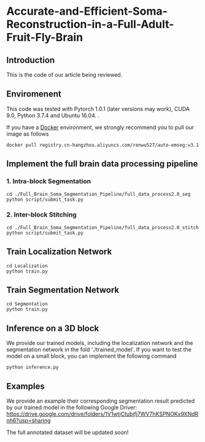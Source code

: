 # Accurate-and-Efficient-Soma-Reconstruction-in-a-Full-Adult-Fruit-Fly-Brain
## Introduction
This is the code of our article being reviewed.


## Enviromenent

This code was tested with Pytorch 1.0.1 (later versions may work), CUDA 9.0, Python 3.7.4 and Ubuntu 16.04. .

If you have a [Docker](https://www.docker.com/) environment, we strongly recommend you to pull our image as follows

```shell
docker pull registry.cn-hangzhou.aliyuncs.com/renwu527/auto-emseg:v3.1
```

## Implement the full brain data processing pipeline
### 1. Intra-block Segmentation
```shell
cd ./Full_Brain_Soma_Segmentation_Pipeline/full_data_process2.0_seg
python script/submit_task.py 
```
### 2. Inter-block Stitching
```shell
cd ./Full_Brain_Soma_Segmentation_Pipeline/full_data_process2.0_stitch
python script/submit_task.py 
```

## Train Localization Network
```shell
cd Localization
python train.py 
```

## Train Segmentation Network
```shell
cd Segmentation
python train.py 
```

## Inference on a 3D block
We provide our trained models, including the localization network and the segmentation network in the fold './trained_model'.
If you want to test the model on a small block, you can implement the following command
```shell
python inference.py
```
## Examples
We provide an example their corresponding segmentation result predicted by our trained model in the following Google Driver:
https://drive.google.com/drive/folders/1V1wtjCtubjfj7WV7hKSPNOKx9XNdRnh6?usp=sharing

The full annotated dataset will be updated soon!


